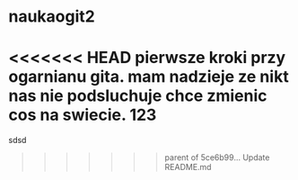 # naukaogit2
<<<<<<< HEAD
pierwsze kroki przy ogarnianu gita. mam nadzieje ze nikt nas nie podsluchuje chce zmienic cos na swiecie. 123
=======
sdsd
>>>>>>> parent of 5ce6b99... Update README.md
